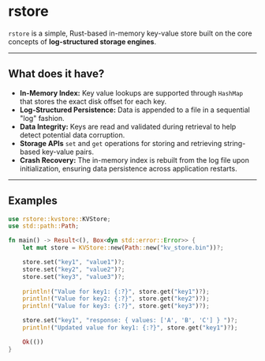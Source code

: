 # rstore

`rstore` is a simple, Rust-based in-memory key-value store built on the core concepts of **log-structured storage engines**.

---

## What does it have?

* **In-Memory Index:** Key value lookups are supported through `HashMap` that stores the exact disk offset for each key.
* **Log-Structured Persistence:** Data is appended to a file in a sequential "log" fashion.
* **Data Integrity:** Keys are read and validated during retrieval to help detect potential data corruption.
* **Storage APIs** `set` and `get` operations for storing and retrieving string-based key-value pairs.
* **Crash Recovery:** The in-memory index is rebuilt from the log file upon initialization, ensuring data persistence across application restarts.

---

## Examples

```rust
use rstore::kvstore::KVStore;
use std::path::Path;

fn main() -> Result<(), Box<dyn std::error::Error>> {
    let mut store = KVStore::new(Path::new("kv_store.bin"))?;

    store.set("key1", "value1")?;
    store.set("key2", "value2")?;
    store.set("key3", "value3")?;
    
    println!("Value for key1: {:?}", store.get("key1")?);
    println!("Value for key2: {:?}", store.get("key2")?);
    println!("Value for key3: {:?}", store.get("key3")?);

    store.set("key1", "response: { values: ['A', 'B', 'C'] } ")?;
    println!("Updated value for key1: {:?}", store.get("key1")?);

    Ok(())
}
```

